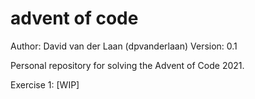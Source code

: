 # advent of code
Author: David van der Laan (dpvanderlaan)
Version: 0.1

Personal repository for solving the Advent of Code 2021.

Exercise 1: [WIP]
